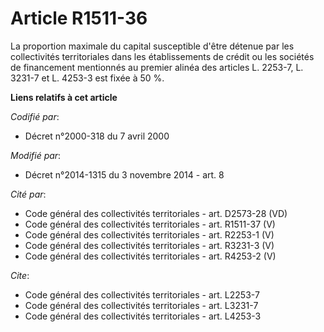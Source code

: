 # Article R1511-36

La proportion maximale du capital susceptible d'être détenue par les collectivités territoriales dans les  établissements de
crédit ou les sociétés de financement mentionnés au premier alinéa des articles L. 2253-7, L. 3231-7 et L. 4253-3 est fixée à
50 %.

**Liens relatifs à cet article**

_Codifié par_:

  - Décret n°2000-318 du 7 avril 2000

_Modifié par_:

  - Décret n°2014-1315 du 3 novembre 2014 - art. 8

_Cité par_:

  - Code général des collectivités territoriales - art. D2573-28 (VD)
  - Code général des collectivités territoriales - art. R1511-37 (V)
  - Code général des collectivités territoriales - art. R2253-1 (V)
  - Code général des collectivités territoriales - art. R3231-3 (V)
  - Code général des collectivités territoriales - art. R4253-2 (V)

_Cite_:

  - Code général des collectivités territoriales - art. L2253-7
  - Code général des collectivités territoriales - art. L3231-7
  - Code général des collectivités territoriales - art. L4253-3
